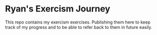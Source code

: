 # Ryan's Exercism Journey
This repo contains my exercism exercises. Publishing them here to keep track of my progress and to be able to refer back to them in future easily. 
